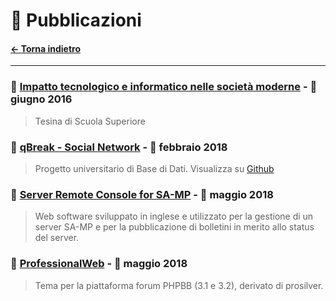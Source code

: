 
# 📜 Pubblicazioni
#### [← Torna indietro](./)

---

### 📌 [Impatto tecnologico e informatico nelle società moderne](https://marianosciacco.it/public/tesina_superiori.pdf) - 📅 giugno 2016

> Tesina di Scuola Superiore


### 📌 [qBreak - Social Network](https://marianosciacco.it/public/qbreak_unipd.pdf) - 📅 febbraio 2018

> Progetto universitario di Base di Dati. Visualizza su [Github](https://github.com/Maxelweb/qBreakDatabaseUNIPD)


### 📌 [Server Remote Console for SA-MP](https://github.com/Maxelweb/ServerRemoteConsoleSAMP) - 📅 maggio 2018

> Web software sviluppato in inglese e utilizzato per la gestione di un server SA-MP e per la pubblicazione di bolletini in merito allo status del server.


### 📌 [ProfessionalWeb](http://pw.marianosciacco.it) - 📅 maggio 2018

> Tema per la piattaforma forum PHPBB (3.1 e 3.2), derivato di prosilver.